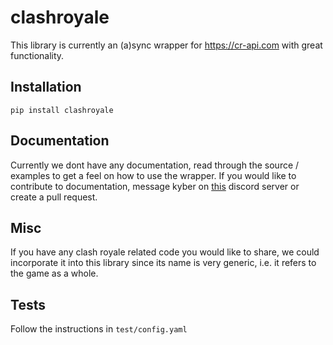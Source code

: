 # clashroyale
This library is currently an (a)sync wrapper for https://cr-api.com with great functionality.

## Installation
```
pip install clashroyale
```

## Documentation
Currently we dont have any documentation, read through the source / examples to get a feel on how to use the wrapper. If you would like to contribute to documentation, message kyber on [this](https://discord.gg/nBd7cp6) discord server or create a pull request.

## Misc

If you have any clash royale related code you would like to share, we could incorporate it into this library since its name is very generic, i.e. it refers to the game as a whole.

## Tests
Follow the instructions in `test/config.yaml`
